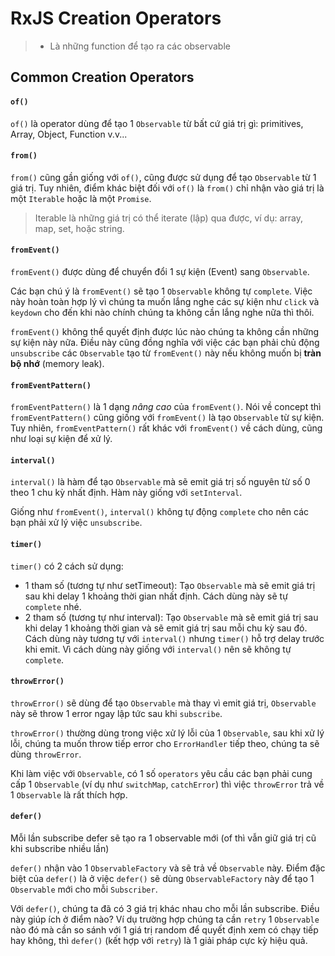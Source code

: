 # RxJS Creation Operators

> - Là những function để tạo ra các observable

## Common Creation Operators

#### `of()`

`of()` là operator dùng để tạo 1 `Observable` từ bất cứ giá trị gì: primitives, Array, Object, Function v.v... 

#### `from()`

`from()` cũng gần giống với `of()`, cũng được sử dụng để tạo `Observable` từ 1 giá trị. 
Tuy nhiên, điểm khác biệt đối với `of()` là `from()` chỉ nhận vào giá trị là một `Iterable` hoặc là một `Promise`.

> Iterable là những giá trị có thể iterate (lập) qua được, ví dụ: array, map, set, hoặc string.

#### `fromEvent()`

`fromEvent()` được dùng để chuyển đổi 1 sự kiện (Event) sang `Observable`.

Các bạn chú ý là `fromEvent()` sẽ tạo 1 `Observable` không tự `complete`. Việc này hoàn toàn hợp lý vì chúng ta muốn lắng nghe các sự kiện như `click` và `keydown` cho đến khi nào chính chúng ta không cần lắng nghe nữa thì thôi. 

`fromEvent()` không thể quyết định được lúc nào chúng ta không cần những sự kiện này nữa. Điều này cũng đồng nghĩa với việc các bạn phải chủ động `unsubscribe` các `Observable` tạo từ `fromEvent()` này nếu không muốn bị **tràn bộ nhớ** (memory leak).

#### `fromEventPattern()`

`fromEventPattern()` là 1 dạng _nâng cao_ của `fromEvent()`. Nói về concept thì `fromEventPattern()` cũng giống với `fromEvent()` là tạo `Observable` từ sự kiện. Tuy nhiên, `fromEventPattern()` rất khác với `fromEvent()` về cách dùng, cũng như loại sự kiện để xử lý. 

#### `interval()`

`interval()` là hàm để tạo `Observable` mà sẽ emit giá trị số nguyên từ số 0 theo 1 chu kỳ nhất định. Hàm này giống với `setInterval`.

Giống như `fromEvent()`, `interval()` không tự động `complete` cho nên các bạn phải xử lý việc `unsubscribe`.

#### `timer()`

`timer()` có 2 cách sử dụng:

- 1 tham số (tương tự như setTimeout): Tạo `Observable` mà sẽ emit giá trị sau khi delay 1 khoảng thời gian nhất định. Cách dùng này sẽ tự `complete` nhé.
- 2 tham số (tương tự như interval): Tạo `Observable` mà sẽ emit giá trị sau khi delay 1 khoảng thời gian và sẽ emit giá trị sau mỗi chu kỳ sau đó. Cách dùng này tương tự với `interval()` nhưng `timer()` hỗ trợ delay trước khi emit. Vì cách dùng này giống với `interval()` nên sẽ không tự `complete`.

#### `throwError()`

`throwError()` sẽ dùng để tạo `Observable` mà thay vì emit giá trị, `Observable` này sẽ throw 1 error ngay lập tức sau khi `subscribe`.

`throwError()` thường dùng trong việc xử lý lỗi của 1 `Observable`, sau khi xử lý lỗi, chúng ta muốn throw tiếp error cho `ErrorHandler` tiếp theo, chúng ta sẽ dùng `throwError`. 

Khi làm việc với `Observable`, có 1 số `operators` yêu cầu các bạn phải cung cấp 1 `Observable` (ví dụ như `switchMap`, `catchError`) thì việc `throwError` trả về 1 `Observable` là rất thích hợp.

#### `defer()`

Mỗi lần subscribe defer sẽ tạo ra 1 observable mới (of thì vẫn giữ giá trị cũ khi subscribe nhiều lần)

`defer()` nhận vào 1 `ObservableFactory` và sẽ trả về `Observable` này. Điểm đặc biệt của `defer()` là ở việc `defer()` sẽ dùng `ObservableFactory` này để tạo 1 `Observable` mới cho mỗi `Subscriber`.

Với `defer()`, chúng ta đã có 3 giá trị khác nhau cho mỗi lần subscribe. Điều này giúp ích ở điểm nào? Ví dụ trường hợp chúng ta cần `retry` 1 `Observable` nào đó mà cần so sánh với 1 giá trị random để quyết định xem có chạy tiếp hay không, thì `defer()` (kết hợp với `retry`) là 1 giải pháp cực kỳ hiệu quả.
